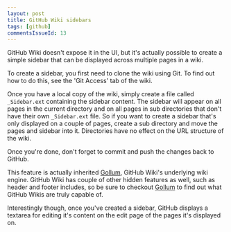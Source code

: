 ```yaml
---
layout: post
title: GitHub Wiki sidebars
tags: [github]
commentsIssueId: 13
---
```


GitHub Wiki doesn't expose it in the UI, but it's actually possible to create a simple sidebar that can be displayed across multiple pages in a wiki.

To create a sidebar, you first need to clone the wiki using Git. To find out how to do this, see the 'Git Access' tab of the wiki.

Once you have a local copy of the wiki, simply create a file called `_Sidebar.ext` containing the sidebar content. The sidebar will appear on all pages in the current directory and on all pages in sub directories that don't have their own `_Sidebar.ext` file. So if you want to create a sidebar that's only displayed on a couple of pages, create a sub directory and move the pages and sidebar into it. Directories have no effect on the URL structure of the wiki.

Once you're done, don't forget to commit and push the changes back to GitHub.

This feature is actually inherited [Gollum][], GitHub Wiki's underlying wiki engine. GitHub Wiki has couple of other hidden features as well, such as header and footer includes, so be sure to checkout [Gollum][] to find out what GitHub Wikis are truly capable of.

Interestingly though, once you've created a sidebar, GitHub displays a textarea for editing it's content on the edit page of the pages it's displayed on.


[gollum]: https://github.com/github/gollum
